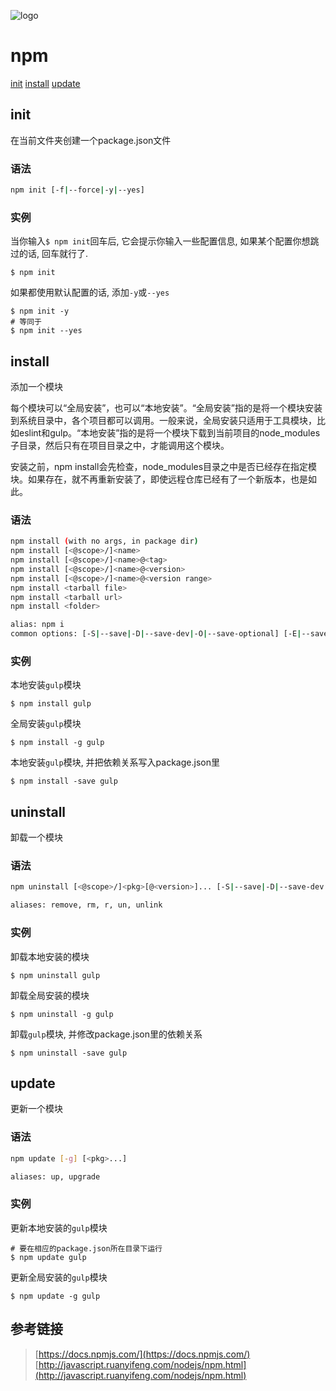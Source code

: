 ![logo](http://oop4q34sz.bkt.clouddn.com/npm.png)

# npm

[init](#init) [install](#install)  [update](#update) 


## init

在当前文件夹创建一个package.json文件

### 语法
```Bash
npm init [-f|--force|-y|--yes]
```

### 实例

当你输入`$ npm init`回车后, 它会提示你输入一些配置信息, 如果某个配置你想跳过的话, 回车就行了.
```
$ npm init
```

如果都使用默认配置的话, 添加`-y`或`--yes`
```
$ npm init -y
# 等同于
$ npm init --yes
```


## install

添加一个模块

每个模块可以“全局安装”，也可以“本地安装”。“全局安装”指的是将一个模块安装到系统目录中，各个项目都可以调用。一般来说，全局安装只适用于工具模块，比如eslint和gulp。“本地安装”指的是将一个模块下载到当前项目的node_modules子目录，然后只有在项目目录之中，才能调用这个模块。

安装之前，npm install会先检查，node_modules目录之中是否已经存在指定模块。如果存在，就不再重新安装了，即使远程仓库已经有了一个新版本，也是如此。

### 语法
```Bash
npm install (with no args, in package dir)
npm install [<@scope>/]<name>
npm install [<@scope>/]<name>@<tag>
npm install [<@scope>/]<name>@<version>
npm install [<@scope>/]<name>@<version range>
npm install <tarball file>
npm install <tarball url>
npm install <folder>

alias: npm i
common options: [-S|--save|-D|--save-dev|-O|--save-optional] [-E|--save-exact] [-B|--save-bundle] [--dry-run]
```

### 实例

本地安装`gulp`模块
```
$ npm install gulp
```

全局安装`gulp`模块
```
$ npm install -g gulp
```

本地安装`gulp`模块, 并把依赖关系写入package.json里
```
$ npm install -save gulp
```


## uninstall

卸载一个模块

### 语法
```Bash
npm uninstall [<@scope>/]<pkg>[@<version>]... [-S|--save|-D|--save-dev|-O|--save-optional]

aliases: remove, rm, r, un, unlink
```

### 实例

卸载本地安装的模块
```
$ npm uninstall gulp
```

卸载全局安装的模块
```
$ npm uninstall -g gulp
```

卸载`gulp`模块, 并修改package.json里的依赖关系
```
$ npm uninstall -save gulp
```


## update

更新一个模块

### 语法
```Bash
npm update [-g] [<pkg>...]

aliases: up, upgrade
```

### 实例

更新本地安装的`gulp`模块
```
# 要在相应的package.json所在目录下运行
$ npm update gulp
```

更新全局安装的`gulp`模块
```
$ npm update -g gulp
```

## 参考链接
> [https://docs.npmjs.com/](https://docs.npmjs.com/)
> [http://javascript.ruanyifeng.com/nodejs/npm.html](http://javascript.ruanyifeng.com/nodejs/npm.html)
